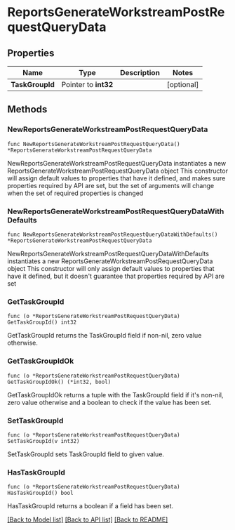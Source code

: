 # ReportsGenerateWorkstreamPostRequestQueryData

## Properties

Name | Type | Description | Notes
------------ | ------------- | ------------- | -------------
**TaskGroupId** | Pointer to **int32** |  | [optional] 

## Methods

### NewReportsGenerateWorkstreamPostRequestQueryData

`func NewReportsGenerateWorkstreamPostRequestQueryData() *ReportsGenerateWorkstreamPostRequestQueryData`

NewReportsGenerateWorkstreamPostRequestQueryData instantiates a new ReportsGenerateWorkstreamPostRequestQueryData object
This constructor will assign default values to properties that have it defined,
and makes sure properties required by API are set, but the set of arguments
will change when the set of required properties is changed

### NewReportsGenerateWorkstreamPostRequestQueryDataWithDefaults

`func NewReportsGenerateWorkstreamPostRequestQueryDataWithDefaults() *ReportsGenerateWorkstreamPostRequestQueryData`

NewReportsGenerateWorkstreamPostRequestQueryDataWithDefaults instantiates a new ReportsGenerateWorkstreamPostRequestQueryData object
This constructor will only assign default values to properties that have it defined,
but it doesn't guarantee that properties required by API are set

### GetTaskGroupId

`func (o *ReportsGenerateWorkstreamPostRequestQueryData) GetTaskGroupId() int32`

GetTaskGroupId returns the TaskGroupId field if non-nil, zero value otherwise.

### GetTaskGroupIdOk

`func (o *ReportsGenerateWorkstreamPostRequestQueryData) GetTaskGroupIdOk() (*int32, bool)`

GetTaskGroupIdOk returns a tuple with the TaskGroupId field if it's non-nil, zero value otherwise
and a boolean to check if the value has been set.

### SetTaskGroupId

`func (o *ReportsGenerateWorkstreamPostRequestQueryData) SetTaskGroupId(v int32)`

SetTaskGroupId sets TaskGroupId field to given value.

### HasTaskGroupId

`func (o *ReportsGenerateWorkstreamPostRequestQueryData) HasTaskGroupId() bool`

HasTaskGroupId returns a boolean if a field has been set.


[[Back to Model list]](../README.md#documentation-for-models) [[Back to API list]](../README.md#documentation-for-api-endpoints) [[Back to README]](../README.md)


